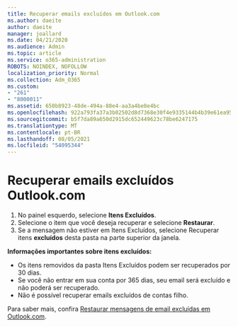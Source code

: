 ```yaml
---
title: Recuperar emails excluídos em Outlook.com
ms.author: daeite
author: daeite
manager: joallard
ms.date: 04/21/2020
ms.audience: Admin
ms.topic: article
ms.service: o365-administration
ROBOTS: NOINDEX, NOFOLLOW
localization_priority: Normal
ms.collection: Adm_O365
ms.custom:
- "261"
- "8000011"
ms.assetid: 650b8923-48de-494a-88e4-aa3a4be8e4bc
ms.openlocfilehash: 922a793fa37a3b02502d8d7368e30f4e9335144b4b39e61ea956ea708cebf07f
ms.sourcegitcommit: b5f7da89a650d2915dc652449623c78be6247175
ms.translationtype: MT
ms.contentlocale: pt-BR
ms.lasthandoff: 08/05/2021
ms.locfileid: "54095344"
---
```

# <a name="recover-deleted-email-outlookcom"></a>Recuperar emails excluídos Outlook.com

1. No painel esquerdo, selecione **Itens Excluídos**.
2. Selecione o item que você deseja recuperar e selecione **Restaurar**.
3. Se a mensagem não estiver em Itens Excluídos, selecione Recuperar itens **excluídos** desta pasta na parte superior da janela.

 **Informações importantes sobre itens excluídos:**
  
- Os itens removidos da pasta Itens Excluídos podem ser recuperados por 30 dias.
- Se você não entrar em sua conta por 365 dias, seu email será excluído e não poderá ser recuperado.
- Não é possível recuperar emails excluídos de contas filho.

Para saber mais, confira [Restaurar mensagens de email excluídas em Outlook.com](https://support.office.com/article/cf06ab1b-ae0b-418c-a4d9-4e895f83ed50?wt.mc_id=Office_Outlook_com_Alchemy).